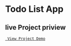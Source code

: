 # Todo List App

## live Project priview
[` View Project Demo`](https://cudhuy.github.io/Todo-List-App/)
